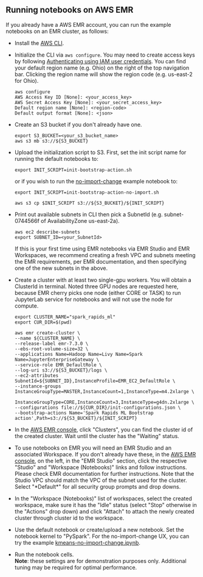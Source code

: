 ## Running notebooks on AWS EMR 

If you already have a AWS EMR account, you can run the example notebooks on an EMR cluster, as follows:
- Install the [AWS CLI](https://docs.aws.amazon.com/emr/latest/EMR-on-EKS-DevelopmentGuide/setting-up-cli.html).
- Initialize the CLI via `aws configure`. You may need to create access keys by following [Authenticating using IAM user credentials](https://docs.aws.amazon.com/cli/latest/userguide/cli-authentication-user.html). You can find your default region name (e.g. Ohio) on the right of the top navigation bar. Clicking the region name will show the region code (e.g. us-east-2 for Ohio). 
  ```
  aws configure
  AWS Access Key ID [None]: <your_access_key>
  AWS Secret Access Key [None]: <your_secret_access_key>
  Default region name [None]: <region-code>
  Default output format [None]: <json>
  ```
- Create an S3 bucket if you don't already have one.
  ```
  export S3_BUCKET=<your_s3_bucket_name>
  aws s3 mb s3://${S3_BUCKET}
  ```
- Upload the initialization script to S3.
  First, set the init script name for running the default notebooks to:
  ```
  export INIT_SCRIPT=init-bootstrap-action.sh
  ```
  or if you wish to run the [no-import-change](../README.md#no-import-change) example notebook to:
  ```
  export INIT_SCRIPT=init-bootstrap-action-no-import.sh
  ```

  ```
  aws s3 cp $INIT_SCRIPT s3://${S3_BUCKET}/${INIT_SCRIPT}
  ```
- Print out available subnets in CLI then pick a SubnetId (e.g. subnet-0744566f of AvailabilityZone us-east-2a).

  ```
  aws ec2 describe-subnets
  export SUBNET_ID=<your_SubnetId>
  ```
  
  If this is your first time using EMR notebooks via EMR Studio and EMR Workspaces, we recommend creating a fresh VPC and subnets meeting the EMR requirements, per EMR documentation, and then specifying one of the new subnets in the above.

- Create a cluster with at least two single-gpu workers. You will obtain a ClusterId in terminal. Noted three GPU nodes are requested here, because EMR cherry picks one node (either CORE or TASK) to run JupyterLab service for notebooks and will not use the node for compute.

  ```
  export CLUSTER_NAME="spark_rapids_ml"
  export CUR_DIR=$(pwd)

  aws emr create-cluster \
  --name ${CLUSTER_NAME} \
  --release-label emr-7.3.0 \
  --ebs-root-volume-size=32 \
  --applications Name=Hadoop Name=Livy Name=Spark Name=JupyterEnterpriseGateway \
  --service-role EMR_DefaultRole \
  --log-uri s3://${S3_BUCKET}/logs \
  --ec2-attributes SubnetId=${SUBNET_ID},InstanceProfile=EMR_EC2_DefaultRole \
  --instance-groups InstanceGroupType=MASTER,InstanceCount=1,InstanceType=m4.2xlarge \
                    InstanceGroupType=CORE,InstanceCount=3,InstanceType=g4dn.2xlarge \
  --configurations file://${CUR_DIR}/init-configurations.json \
  --bootstrap-actions Name='Spark Rapids ML Bootstrap action',Path=s3://${S3_BUCKET}/${INIT_SCRIPT}
  ```
- In the [AWS EMR console](https://console.aws.amazon.com/emr/), click "Clusters", you can find the cluster id of the created cluster. Wait until the cluster has the "Waiting" status. 
- To use notebooks on EMR you will need an EMR Studio and an associated Workspace.   If you don't already have these, in the [AWS EMR console](https://console.aws.amazon.com/emr/), on the left, in the "EMR Studio" section, click the respective "Studio" and "Workspace (Notebooks)" links and follow instructions.  Please check EMR documentation for further instructions.  Note that the Studio VPC should match the VPC of the subnet used for the cluster.  Select "\*Default\*" for all security group prompts and drop downs. 

- In the "Workspace (Notebooks)" list of workspaces, select the created workspace, make sure it has the "Idle" status (select "Stop" otherwise in the "Actions" drop down) and click "Attach" to attach the newly created cluster through cluster id to the workspace.

- Use the default notebook or create/upload a new notebook. Set the notebook kernel to "PySpark".  For the no-import-change UX, you can try the example [kmeans-no-import-change.ipynb](../kmeans-no-import-change.ipynb).

- Run the notebook cells.  
  **Note**: these settings are for demonstration purposes only.  Additional tuning may be required for optimal performance.
